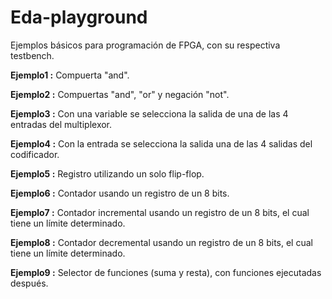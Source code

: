 # Eda-playground
Ejemplos básicos para programación de FPGA, con su respectiva testbench.

**Ejemplo1 :** Compuerta "and".

**Ejemplo2 :** Compuertas "and", "or" y negación "not".

**Ejemplo3 :** Con una variable se selecciona la salida de una de las 4 entradas del multiplexor.

**Ejemplo4 :** Con la entrada se selecciona la salida una de las 4 salidas del codificador.

**Ejemplo5 :** Registro utilizando un solo flip-flop.

**Ejemplo6 :** Contador usando un registro de un 8 bits.

**Ejemplo7 :** Contador incremental usando un registro de un 8 bits, el cual tiene un límite determinado.

**Ejemplo8 :** Contador decremental usando un registro de un 8 bits, el cual tiene un límite determinado.

**Ejemplo9 :** Selector de funciones (suma y resta), con funciones ejecutadas después.
